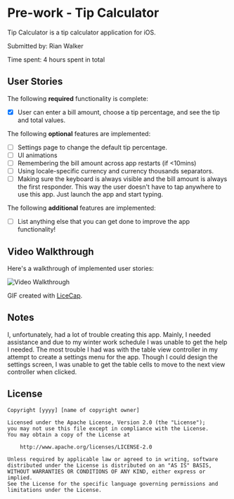 # Pre-work - Tip Calculator

Tip Calculator is a tip calculator application for iOS.

Submitted by: Rian Walker

Time spent: 4 hours spent in total

## User Stories

The following **required** functionality is complete:
* [x] User can enter a bill amount, choose a tip percentage, and see the tip and total values.

The following **optional** features are implemented:
* [ ] Settings page to change the default tip percentage.
* [ ] UI animations
* [ ] Remembering the bill amount across app restarts (if <10mins)
* [ ] Using locale-specific currency and currency thousands separators.
* [ ] Making sure the keyboard is always visible and the bill amount is always the first responder. This way the user doesn't have to tap anywhere to use this app. Just launch the app and start typing.

The following **additional** features are implemented:

- [ ] List anything else that you can get done to improve the app functionality!

## Video Walkthrough 

Here's a walkthrough of implemented user stories:

<img src='http://imgur.com/oW6WywK' title='Video Walkthrough' width='' alt='Video Walkthrough' />

GIF created with [LiceCap](http://www.cockos.com/licecap/).

## Notes

I, unfortunately, had a lot of trouble creating this app. Mainly, I needed assistance and due to my winter work schedule I was unable to get the help I needed. The most trouble I had was with the table view controller in my attempt to create a settings menu for the app. Though I could design the settings screen, I was unable to get the table cells to move to the next view controller when clicked. 

## License

    Copyright [yyyy] [name of copyright owner]

    Licensed under the Apache License, Version 2.0 (the "License");
    you may not use this file except in compliance with the License.
    You may obtain a copy of the License at

        http://www.apache.org/licenses/LICENSE-2.0

    Unless required by applicable law or agreed to in writing, software
    distributed under the License is distributed on an "AS IS" BASIS,
    WITHOUT WARRANTIES OR CONDITIONS OF ANY KIND, either express or implied.
    See the License for the specific language governing permissions and
    limitations under the License.
